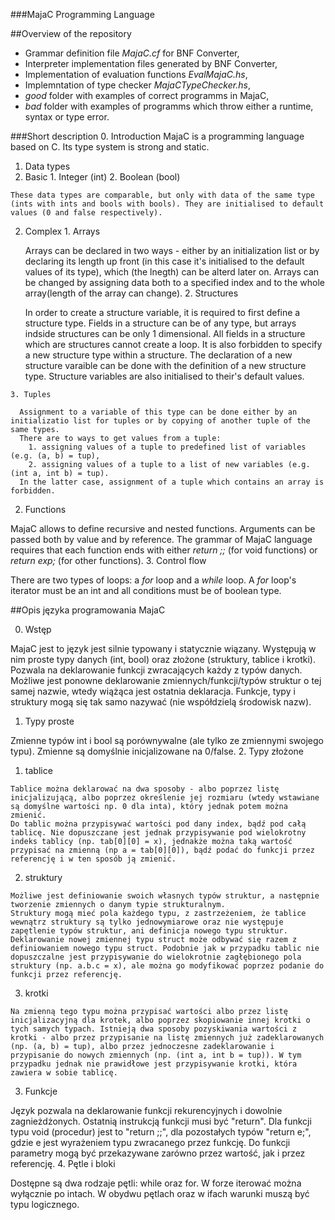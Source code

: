 ###MajaC Programming Language

##Overview of the repository

- Grammar definition file *MajaC.cf* for BNF Converter,
- Interpreter implementation files generated by BNF Converter,
- Implementation of evaluation functions *EvalMajaC.hs*,
- Implemntation of type checker *MajaCTypeChecker.hs*,
- *good* folder with examples of correct programms in MajaC,
- *bad* folder with examples of programms which throw either a runtime, syntax or type error.

###Short description
0. Introduction
	MajaC is a programming language based on C. Its type system is strong and static. 
1. Data types
  1. Basic
    1. Integer (int)
    2. Boolean (bool)
    
    These data types are comparable, but only with data of the same type (ints with ints and bools with bools). They are initialised to default values (0 and false respectively).
  2. Complex
    1. Arrays

      Arrays can be declared in two ways - either by an initialization list or by declaring its length up front (in this case it's initialised to the default values of its type), which (the lnegth) can be alterd later on. 
      Arrays can be changed by assigning data both to a specified index and to the whole array(length of the array can change). 
    2. Structures
      
      In order to create a structure variable, it is required to first define a structure type. 
      Fields in a structure can be of any type, but arrays indside structures can be only 1 dimensional. All fields in a structure which are structures cannot create a loop. It is also forbidden to specify a new structure type within a structure. 
      The declaration of a new structure varaible can be done with the definition of a new structure type. Structure variables are also initialised to their's default values.
     
    3. Tuples
      
      Assignment to a variable of this type can be done either by an initializatio list for tuples or by copying of another tuple of the same types.
      There are to ways to get values from a tuple:
        1. assigning values of a tuple to predefined list of variables (e.g. (a, b) = tup),
        2. assigning values of a tuple to a list of new variables (e.g. (int a, int b) = tup).
      In the latter case, assignment of a tuple which contains an array is forbidden.
2. Functions
  
  MajaC allows to define recursive and nested functions. Arguments can be passed both by value and by reference. The grammar of MajaC language requires that each function ends with either *return ;;* (for void functions) or *return _exp_;* (for other functions).
3. Control flow
  
  There are two types of loops: a *for* loop and a *while* loop. A *for* loop's iterator must be an int and all conditions must be of boolean type.

##Opis języka programowania MajaC

0. Wstęp

  MajaC jest to  język jest silnie typowany i statycznie wiązany. Występują w nim proste typy danych (int, bool) oraz złożone (struktury, tablice i krotki). Pozwala na deklarowanie funkcji zwracających każdy z typów danych. Możliwe jest ponowne deklarowanie zmiennych/funkcji/typów struktur o tej samej nazwie, wtedy wiążąca jest ostatnia deklaracja. Funkcje, typy i struktury mogą się tak samo nazywać (nie współdzielą środowisk nazw).
1. Typy proste

  Zmienne typów int i bool są porównywalne (ale tylko ze zmiennymi swojego typu). Zmienne są domyślnie inicjalizowane na 0/false.
2. Typy złożone
  1. tablice
	
    Tablice można deklarować na dwa sposoby - albo poprzez listę inicjalizującą, albo poprzez określenie jej rozmiaru (wtedy wstawiane są domyślne wartości np. 0 dla inta), który jednak potem można zmienić.
    Do tablic można przypisywać wartości pod dany index, bądź pod całą tablicę. Nie dopuszczane jest jednak przypisywanie pod wielokrotny indeks tablicy (np. tab[0][0] = x), jednakże można taką wartość przypisać na zmienną (np a = tab[0][0]), bądź podać do funkcji przez referencję i w ten sposób ją zmienić. 
  2. struktury
	
    Możliwe jest definiowanie swoich własnych typów struktur, a następnie tworzenie zmiennych o danym typie strukturalnym.
    Struktury mogą mieć pola każdego typu, z zastrzeżeniem, że tablice wewnątrz struktury są tylko jednowymiarowe oraz nie występuje zapętlenie typów struktur, ani definicja nowego typu struktur.
    Deklarowanie nowej zmiennej typu struct może odbywać się razem z definiowaniem nowego typu struct. Podobnie jak w przypadku tablic nie dopuszczalne jest przypisywanie do wielokrotnie zagłębionego pola struktury (np. a.b.c = x), ale można go modyfikować poprzez podanie do funkcji przez referencję.
  3. krotki
	
    Na zmienną tego typu można przypisać wartości albo przez listę inicjalizacyjną dla krotek, albo poprzez skopiowanie innej krotki o tych samych typach. Istnieją dwa sposoby pozyskiwania wartości z krotki - albo przez przypisanie na listę zmiennych już zadeklarowanych (np. (a, b) = tup), albo przez jednoczesne zadeklarowanie i przypisanie do nowych zmiennych (np. (int a, int b = tup)). W tym przypadku jednak nie prawidłowe jest przypisywanie krotki, która zawiera w sobie tablicę. 
3. Funkcje
	
  Język pozwala na deklarowanie funkcji rekurencyjnych i dowolnie zagnieżdżonych. Ostatnią instrukcją funkcji musi być "return". Dla funkcji typu void (procedur) jest to "return ;;", dla pozostałych typów "return e;", gdzie e jest wyrażeniem typu zwracanego przez funkcję. 
    Do funkcji parametry mogą być przekazywane zarówno przez wartość, jak i przez referencję.
4. Pętle i bloki
	
  Dostępne są dwa rodzaje pętli: while oraz for. W forze iterować można wyłącznie po intach. W obydwu pętlach oraz w ifach warunki muszą być typu logicznego. 
